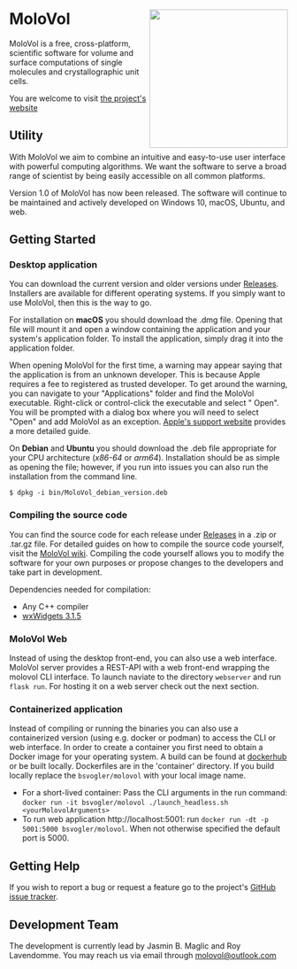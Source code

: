 # MoloVol<img src="https://user-images.githubusercontent.com/65410083/99060370-3a6ab980-25a0-11eb-8f39-92e7af993223.png" width="250" ALIGN="right">

MoloVol is a free, cross-platform, scientific software for volume and surface computations of single molecules and
crystallographic unit cells.

You are welcome to visit [the project's website](https://molovol.com)

## Utility

With MoloVol we aim to combine an intuitive and easy-to-use user interface with powerful computing algorithms. We want
the software to serve a broad range of scientist by being easily accessible on all common platforms.

Version 1.0 of MoloVol has now been released. The software will continue to be maintained and actively developed on
Windows 10, macOS, Ubuntu, and web.

## Getting Started

### Desktop application

You can download the current version and older versions under [Releases](https://github.com/molovol/MoloVol/releases).
Installers are available for different operating systems. If you simply want to use MoloVol, then this is the way to go.

For installation on __macOS__ you should download the .dmg file. Opening that file will mount it and open a window
containing the application and your system's application folder. To install the application, simply drag it into the
application folder.

When opening MoloVol for the first time, a warning may appear saying that the application is from an unknown developer.
This is because Apple requires a fee to registered as trusted developer. To get around the warning, you can navigate to
your "Applications" folder and find the MoloVol executable. Right-click or control-click the executable and select "
Open". You will be prompted with a dialog box where you will need to select "Open" and add MoloVol as an
exception. [Apple's support website](https://support.apple.com/en-ie/guide/mac-help/mh40616/mac) provides a more
detailed guide.

On __Debian__ and __Ubuntu__ you should download the .deb file appropriate for your CPU architecture (*x86-64* or *arm64*). Installation should be as simple as opening the file; however, if you run into issues you can also run the
installation from the command line.

```
$ dpkg -i bin/MoloVol_debian_version.deb 
```

### Compiling the source code

You can find the source code for each release under [Releases](https://github.com/molovol/MoloVol/releases) in a .zip or
.tar.gz file. For detailed guides on how to compile the source code yourself, visit
the [MoloVol wiki](https://github.com/molovol/MoloVol/wiki). Compiling the code yourself allows you to modify the
software for your own purposes or propose changes to the developers and take part in development.

Dependencies needed for compilation:

- Any C++ compiler
- [wxWidgets 3.1.5](https://www.wxwidgets.org)

### MoloVol Web

Instead of using the desktop front-end, you can also use a web interface. MoloVol server provides a REST-API with a web
front-end wrapping the molovol CLI interface. To launch naviate to the directory `webserver` and run `flask run`.
For hosting it on a web server check out the next section.

### Containerized application

Instead of compiling or running the binaries you can also use a containerized version (using e.g. docker or podman) to
access the CLI or web interface.
In order to create a container you first need to obtain a Docker image for your operating system. A build can be found
at [dockerhub](https://hub.docker.com/r/bsvogler/molovol) or be built locally. Dockerfiles are in the 'container' directory. If you build locally replace the `bsvogler/molovol` with your local image name.

- For a short-lived container: Pass the CLI arguments in the run command:  `docker run -it bsvogler/molovol ./launch_headless.sh <yourMolovolArguments>`
- To run web application http://localhost:5001: run `docker run -dt -p 5001:5000 bsvogler/molovol`. When not otherwise specified the default port is 5000.

## Getting Help

If you wish to report a bug or request a feature go to the project's [GitHub issue tracker](https://github.com/molovol/MoloVol/issues).

## Development Team

The development is currently lead by Jasmin B. Maglic and Roy Lavendomme. You may reach us via email through
molovol@outlook.com


